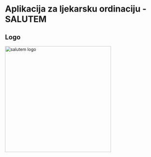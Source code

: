 <p align="center">
  
# Aplikacija za ljekarsku ordinaciju - SALUTEM


## Logo
<img src="https://user-images.githubusercontent.com/73299629/127243084-ccdd65b3-3d0b-4e94-a3b2-ca77db5e4aa0.png" width="350" alt="salutem logo"/>


</p>
